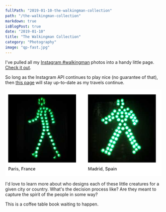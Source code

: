 ```yaml
---
fullPath: "2019-01-10-the-walkingman-collection"
path: "/the-walkingman-collection"
markdown: true
isBlogPost: true
date: "2019-01-10"
title: "The Walkingman Collection"
category: "Photography"
image: "qp-fast.jpg"
---
```


I've pulled all my [Instagram #walkingman](https://instagram.com/whatrocks) photos into a handy little page. [Check it out](/walkingman). 

So long as the Instagram API continues to play nice (no guarantee of that), then [this page](/walkingman) will stay up-to-date as my travels continue.

![walkingmen](./images/walkingman.png)

I'd love to learn more about who designs each of these little creatures for a given city or country. What's the decision process like? Are they meant to capture the spirit of the people in some way? 

This is a coffee table book waiting to happen.
